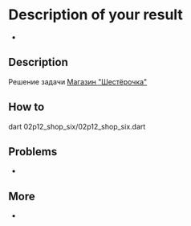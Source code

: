 # Description of your result

-

## Description

Решение задачи [Магазин "Шестёрочка"](https://go.teachbase.ru/viewer/sessions/633782/tasks/283810)

## How to

dart 02p12_shop_six/02p12_shop_six.dart

## Problems

-

## More

-


